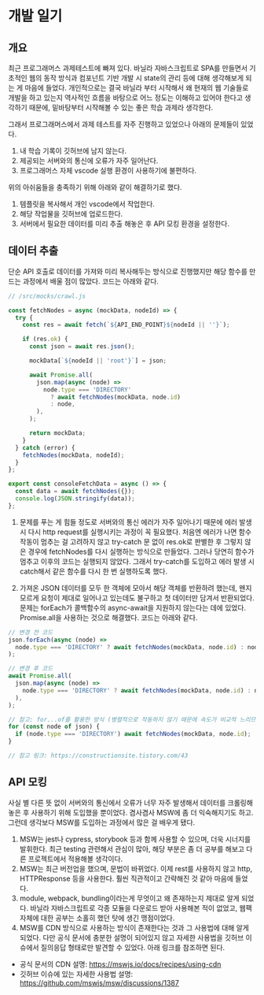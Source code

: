 # 개발 일기

## 개요

최근 프로그래머스 과제테스트에 빠져 있다. 바닐라 자바스크립트로 SPA를 만들면서 기초적인 웹의 동작 방식과 컴포넌트 기반 개발 시 state의 관리 등에 대해 생각해보게 되는 게 마음에 들었다. 개인적으로는 결국 바닐라 부터 시작해서 왜 현재의 웹 기술들로 개발을 하고 있는지 역사적인 흐름을 바탕으로 어느 정도는 이해하고 있어야 한다고 생각하기 때문에, 밑바탕부터 시작해볼 수 있는 좋은 학습 과제라 생각한다.

그래서 프로그래머스에서 과제 테스트를 자주 진행하고 있었으나 아래의 문제들이 있었다.

1. 내 학습 기록이 깃허브에 남지 않는다.
2. 제공되는 서버와의 통신에 오류가 자주 일어난다.
3. 프로그래머스 자체 vscode 실행 환경이 사용하기에 불편하다.

위의 아쉬움들을 충족하기 위해 아래와 같이 해결하기로 했다.

1. 템플릿을 복사해서 개인 vscode에서 작업한다.
2. 해당 작업물을 깃허브에 업로드한다.
3. 서버에서 필요한 데이터를 미리 추출 해놓은 후 API 모킹 환경을 설정한다.

## 데이터 추출

단순 API 호출로 데이터를 가져와 미리 복사해두는 방식으로 진행했지만 해당 함수를 만드는 과정에서 배울 점이 많았다. 코드는 아래와 같다.

```js
// /src/mocks/crawl.js

const fetchNodes = async (mockData, nodeId) => {
  try {
    const res = await fetch(`${API_END_POINT}${nodeId || ''}`);

    if (res.ok) {
      const json = await res.json();

      mockData[`${nodeId || 'root'}`] = json;

      await Promise.all(
        json.map(async (node) =>
          node.type === 'DIRECTORY'
            ? await fetchNodes(mockData, node.id)
            : node,
        ),
      );

      return mockData;
    }
  } catch (error) {
    fetchNodes(mockData, nodeId);
  }
};

export const consoleFetchData = async () => {
  const data = await fetchNodes({});
  console.log(JSON.stringify(data));
};
```

1. 문제를 푸는 게 힘들 정도로 서버와의 통신 에러가 자주 일어나기 때문에 에러 발생 시 다시 http request를 실행시키는 과정이 꼭 필요했다. 처음엔 에러가 나면 함수 작동이 멈추는 걸 고려하지 않고 try-catch 문 없이 res.ok로 판별한 후 그렇지 않은 경우에 fetchNodes를 다시 실행하는 방식으로 만들었다. 그러나 당연히 함수가 멈추고 이후의 코드는 실행되지 않았다. 그래서 try-catch를 도입하고 에러 발생 시 catch해서 같은 함수를 다시 한 번 실행하도록 했다.

2. 가져온 JSON 데이터를 모두 한 객체에 모아서 해당 객체를 반환하려 했는데, 왠지 모르게 요청이 제대로 일어나고 있는데도 불구하고 첫 데이터만 담겨서 반환되었다. 문제는 forEach가 콜백함수의 async-await을 지원하지 않는다는 데에 있었다. Promise.all을 사용하는 것으로 해결했다. 코드는 아래와 같다.

```js
// 변경 전 코드
json.forEach(async (node) =>
  node.type === 'DIRECTORY' ? await fetchNodes(mockData, node.id) : node,
);

// 변경 후 코드
await Promise.all(
  json.map(async (node) =>
    node.type === 'DIRECTORY' ? await fetchNodes(mockData, node.id) : node,
  ),
);

// 참고: for...of를 활용한 방식 (병렬적으로 작동하지 않기 때문에 속도가 비교적 느리므로 계산 양이 많은 경우에는 Promise.all을 사용하는 편이 좋다.)
for (const node of json) {
  if (node.type === 'DIRECTORY') await fetchNodes(mockData, node.id);
}

// 참고 링크: https://constructionsite.tistory.com/43
```

## API 모킹

사실 별 다른 뜻 없이 서버와의 통신에서 오류가 너무 자주 발생해서 데이터를 크롤링해 놓은 후 사용하기 위해 도입했을 뿐이었다. 겸사겸사 MSW에 좀 더 익숙해지기도 하고. 그런데 생각보다 MSW를 도입하는 과정에서 많은 걸 배우게 됐다.

1. MSW는 jest나 cypress, storybook 등과 함께 사용할 수 있으며, 더욱 시너지를 발휘한다. 최근 testing 관련해서 관심이 많아, 해당 부분은 좀 더 공부를 해보고 다른 프로젝트에서 적용해볼 생각이다.
2. MSW는 최근 버전업을 했으며, 문법이 바뀌었다. 이제 rest를 사용하지 않고 http, HTTPResponse 등을 사용한다. 훨씬 직관적이고 간략해진 것 같아 마음에 들었다.
3. module, webpack, bundling이라는게 무엇이고 왜 존재하는지 제대로 알게 되었다. 바닐라 자바스크립트로 각종 모듈을 다운로드 받아 사용해본 적이 없었고, 웹팩 자체에 대한 공부는 소홀히 했던 탓에 생긴 맹점이었다.
4. MSW를 CDN 방식으로 사용하는 방식이 존재한다는 것과 그 사용법에 대해 알게 되었다. 다만 공식 문서에 충분한 설명이 되어있지 않고 자세한 사용법을 깃허브 이슈에서 질의응답 형태로만 발견할 수 있었다. 아래 링크를 참조하면 된다.

- 공식 문서의 CDN 설명: https://mswjs.io/docs/recipes/using-cdn
- 깃허브 이슈에 있는 자세한 사용법 설명: https://github.com/mswjs/msw/discussions/1387
